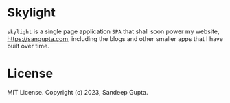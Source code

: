 # Skylight

`skylight` is a single page application `SPA` that shall soon
power my website, https://sangupta.com, including the blogs
and other smaller apps that I have built over time.

# License

MIT License. Copyright (c) 2023, Sandeep Gupta.
